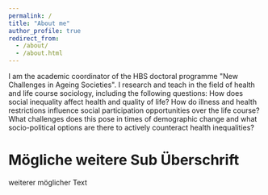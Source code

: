 ```yaml
---
permalink: /
title: "About me"
author_profile: true
redirect_from: 
  - /about/
  - /about.html
---
```


I am the academic coordinator of the HBS doctoral programme "New Challenges in Ageing Societies". I research and teach in the field of health and life course sociology, including the following questions: How does social inequality affect health and quality of life? How do illness and health restrictions influence social participation opportunities over the life course? What challenges does this pose in times of demographic change and what socio-political options are there to actively counteract health inequalities?

Mögliche weitere Sub Überschrift
======
weiterer möglicher Text